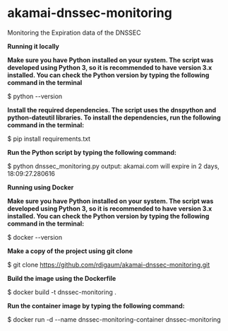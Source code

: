 # akamai-dnssec-monitoring
Monitoring the Expiration data of the DNSSEC


**Running it locally**


**Make sure you have Python installed on your system. The script was developed using Python 3, so it is recommended to have version 3.x installed. You can check the Python version by typing the following command in the terminal**

$ python --version

**Install the required dependencies. The script uses the dnspython and python-dateutil libraries. To install the dependencies, run the following command in the terminal:**

$ pip install requirements.txt

**Run the Python script by typing the following command:**

$ python dnssec_monitoring.py
output: akamai.com     will expire in 2 days, 18:09:27.280616


**Running using Docker**

**Make sure you have Python installed on your system. The script was developed using Python 3, so it is recommended to have version 3.x installed. You can check the Python version by typing the following command in the terminal:**

$ docker --version

**Make a copy of the project using git clone**

$ git clone https://github.com/rdigaum/akamai-dnssec-monitoring.git

**Build the image using the Dockerfile**

$ docker build -t dnssec-monitoring .

**Run the container image by typing the following command:**

$ docker run -d --name dnssec-monitoring-container dnssec-monitoring

